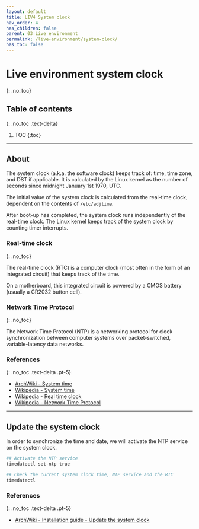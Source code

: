 ```yaml
---
layout: default
title: LIV4 System clock
nav_order: 4
has_children: false
parent: 03 Live environment
permalink: /live-environment/system-clock/
has_toc: false
---
```


# Live environment system clock
{: .no_toc}

## Table of contents
{: .no_toc .text-delta}

1. TOC
{:toc}

---

## About

The system clock (a.k.a. the software clock) keeps track of: time, time zone, and DST if applicable. It is calculated by the Linux kernel as the number of seconds since midnight January 1st 1970, UTC.

The initial value of the system clock is calculated from the real-time clock, dependent on the contents of `/etc/adjtime`.

After boot-up has completed, the system clock runs independently of the real-time clock. The Linux kernel keeps track of the system clock by counting timer interrupts.

### Real-time clock
{: .no_toc}

The real-time clock (RTC) is a computer clock (most often in the form of an integrated circuit) that keeps track of the time.

On a motherboard, this integrated circuit is powered by a CMOS battery (usually a CR2032 button cell).

### Network Time Protocol
{: .no_toc}

The Network Time Protocol (NTP) is a networking protocol for clock synchronization between computer systems over packet-switched, variable-latency data networks.

### References
{: .no_toc .text-delta .pt-5}

- [ArchWiki - System time](https://wiki.archlinux.org/index.php/System_time)
- [Wikipedia - System time](https://en.wikipedia.org/wiki/System_time)
- [Wikipedia - Real time clock](https://en.wikipedia.org/wiki/Real-time_clock)
- [Wikipedia - Network Time Protocol](https://en.wikipedia.org/wiki/Network_Time_Protocol)

---

## Update the system clock

In order to synchronize the time and date, we will activate the NTP service on the system clock.

```bash
## Activate the NTP service
timedatectl set-ntp true

## Check the current system clock time, NTP service and the RTC
timedatectl
```

### References
{: .no_toc .text-delta .pt-5}

- [ArchWiki - Installation guide - Update the system clock](https://wiki.archlinux.org/index.php/Installation_guide#Update_the_system_clock)

